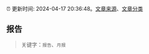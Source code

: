 :alarm_clock: 更新时间: 2024-04-17 20:36:48。[文章来源](/README.md)、[文章分类](/TAGS.md)

## 报告


> 关键字：`报告`、`月报`



